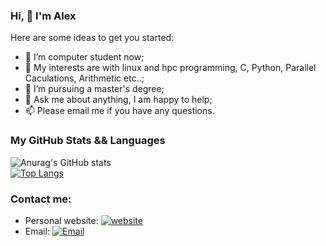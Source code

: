 ### Hi, 👋 I'm Alex

Here are some ideas to get you started:

- 🔭 I’m computer student now;
- 🤔 My interests are with linux and hpc programming, C, Python, Parallel Caculations, Arithmetic etc..;
- 💼 I’m pursuing a master's degree;
- 💬 Ask me about anything, I am happy to help;
- 📫 Please email me if you have any questions.

### My GitHub Stats && Languages

![Anurag's GitHub stats](https://github-readme-stats.vercel.app/api?username=thenicealex&show_icons=true&bg_color=00000000)<br>
[![Top Langs](https://github-readme-stats.vercel.app/api/top-langs/?username=thenicealex&layout=donut)](https://github.com/anuraghazra/github-readme-stats)



### Contact me:

- Personal website: [![website](https://img.shields.io/badge/-3693F3?style=flat-square&logo=icloud&logoColor=white)](https://www.thenicelee.top/)
- Email: [![Email](https://img.shields.io/badge/-D14836?style=flat-square&logo=gmail&logoColor=white)](mailto:1489198873@qq.com)
